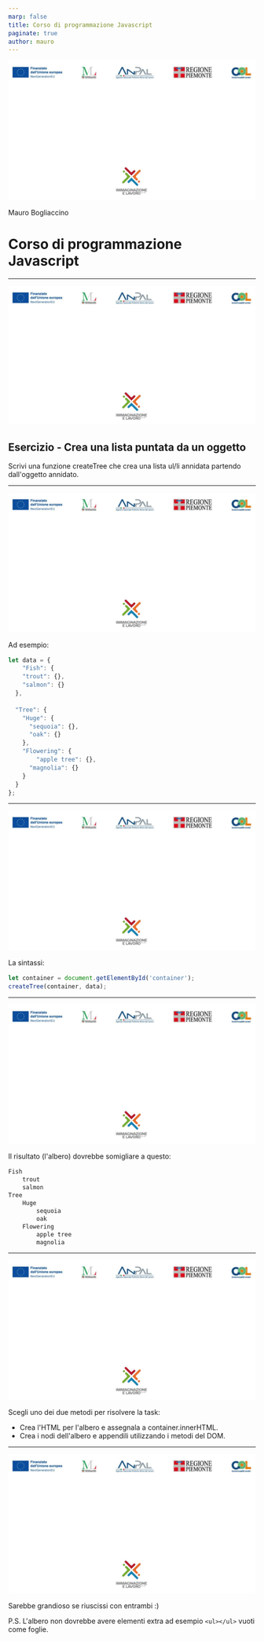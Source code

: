 ```yaml
---
marp: false
title: Corso di programmazione Javascript
paginate: true
author: mauro
---
```

![bg contain](./background-IL.jpg)

Mauro Bogliaccino

# Corso di programmazione Javascript

---
![bg contain](./background-IL.jpg)

## Esercizio - Crea una lista puntata da un oggetto

Scrivi una funzione createTree che crea una lista ul/li annidata partendo dall'oggetto annidato.

---
![bg contain](./background-IL.jpg)

Ad esempio:

```javascript
let data = {
    "Fish": {
    "trout": {},
    "salmon": {}
  },

  "Tree": {
    "Huge": {
      "sequoia": {},
      "oak": {}
    },
    "Flowering": {
        "apple tree": {},
      "magnolia": {}
    }
  }
};
```

---
![bg contain](./background-IL.jpg)

La sintassi:

```javascript
let container = document.getElementById('container');
createTree(container, data); 
```
---
![bg contain](./background-IL.jpg)

Il risultato (l'albero) dovrebbe somigliare a questo:

    Fish
        trout
        salmon
    Tree
        Huge
            sequoia
            oak
        Flowering
            apple tree
            magnolia

---
![bg contain](./background-IL.jpg)

Scegli uno dei due metodi per risolvere la task:

* Crea l'HTML per l'albero e assegnala a container.innerHTML.
* Crea i nodi dell'albero e appendili utilizzando i metodi del DOM.

---
![bg contain](./background-IL.jpg)

Sarebbe grandioso se riuscissi con entrambi :)

P.S. L'albero non dovrebbe avere elementi extra ad esempio `<ul></ul>` vuoti come foglie.
